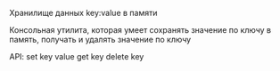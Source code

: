 Хранилище данных key:value в памяти

Консольная утилита, которая умеет сохранять значение по ключу в память, получать и удалять значение по ключу

API:
set key value
get key
delete key
